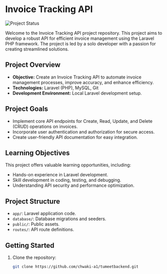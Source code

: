 # Invoice Tracking API

![Project Status](https://img.shields.io/badge/status-in%20progress-blue)

Welcome to the Invoice Tracking API project repository. This project aims to develop a robust API for efficient invoice management using the Laravel PHP framework. The project is led by a solo developer with a passion for creating streamlined solutions.

## Project Overview

- **Objective:** Create an Invoice Tracking API to automate invoice management processes, improve accuracy, and enhance efficiency.
- **Technologies:** Laravel (PHP), MySQL, Git
- **Development Environment:** Local Laravel development setup.

## Project Goals

- Implement core API endpoints for Create, Read, Update, and Delete (CRUD) operations on invoices.
- Incorporate user authentication and authorization for secure access.
- Create user-friendly API documentation for easy integration.

## Learning Objectives

This project offers valuable learning opportunities, including:

- Hands-on experience in Laravel development.
- Skill development in coding, testing, and debugging.
- Understanding API security and performance optimization.

## Project Structure

- `app/`: Laravel application code.
- `database/`: Database migrations and seeders.
- `public/`: Public assets.
- `routes/`: API route definitions.

## Getting Started

1. Clone the repository:

   ```bash
   git clone https://github.com/chwaki-a1/tumeetbackend.git
